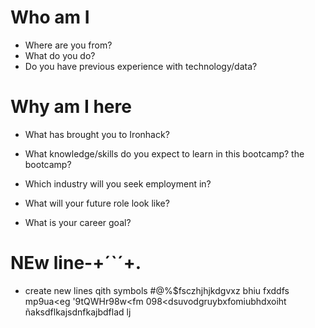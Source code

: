 # Who am I

* Where are you from?
* What do you do?
* Do you have previous experience with technology/data?

# Why am I here

* What has brought you to Ironhack?
* What knowledge/skills do you expect to learn in this bootcamp?
 the bootcamp?

* Which industry will you seek employment in?
* What will your future role look like?
* What is your career goal?

# NEw line-+´`´+.

* create new lines qith symbols #@%$fsczhjhjkdgvxz  bhiu fxddfs mp9ua<eg '9tQWHr98w<fm 098<dsuvodgruybxfomiubhdxoiht
ñaksdflkajsdnfkajbdflad
lj